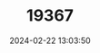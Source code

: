 ---
title: "19367"
category: "Rattus timorensis"
draft: false
date: 2024-02-22 13:03:50
languages:
  English: ["Timor Rat", "Timor Forest Rat"]
---